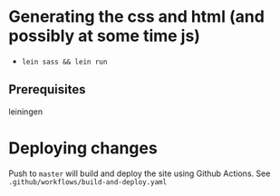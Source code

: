 # Generating the css and html (and possibly at some time js)

* `lein sass && lein run`

## Prerequisites

leiningen

# Deploying changes

Push to `master` will build and deploy the site using Github
Actions. See `.github/workflows/build-and-deploy.yaml`

